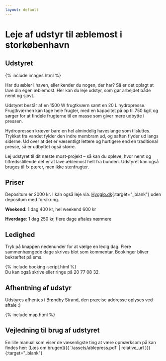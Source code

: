 ```yaml
---
layout: default
---
```


# Leje af udstyr til æblemost i storkøbenhavn

## Udstyret

{% include images.html %}

Har du æbler i haven, eller kender du nogen, der har? Så er det oplagt at lave din egen æblemost. Her kan du leje udstyr, som gør arbejdet både nemt og sjovt.


Udstyret består af en 1500 W frugtkværn samt en 20 L hydropresse. Frugtkværnen kan tage hele frugter, med en kapacitet på op til 750 kg/t og sørger for at findele frugterne til en masse som giver mere udbytte i pressen.

Hydropressen kræver bare en hel almindelig haveslange som tilsluttes. Trykket fra vandet fylder den indre membram ud, og saften flyder ud langs siderne. Ud over at det er væsentligt lettere og hurtigere end en traditional presse, så er udbyttet også større.

Lej udstyret til dit næste most-projekt – så kan du opleve, hvor nemt og tilfredsstillende det er at lave æblemost helt fra bunden.
Udstyret kan også bruges til fx pærer, men ikke stenfrugter.

## Priser
Depositum er 2000 kr. I kan også leje via. [Hygglo.dk](https://www.hygglo.dk/i/2eb-aeble-mosteri-med-frugtkvaern-og-hydropresse){:target="_blank"} uden depositum med forsikring.

**Weekend**: 1 dag 400 kr, hel weekend 600 kr

**Hverdage**: 1 dag 250 kr, flere dage aftales nærmere

## Ledighed
Tryk på knappen nedenunder for at vælge en ledig dag. Flere sammenhængede dage skrives blot som kommentar. Bookinger bliver bekræftet på sms.

{% include booking-script.html %}
\
Du kan også skrive eller ringe på 20 77 08 32. 
 

## Afhentning af udstyr
Udstyres afhentes i Brøndby Strand, den præcise addresse oplyses ved aftale :)

{% include map.html %}

## Vejledning til brug af udstyret
En lille manual som viser de væsenligste ting at være opmærksom på kan findes her:
[Læs om brugen]({{ '/assets/ablepress.pdf' | relative_url }}){:target="_blank"}
